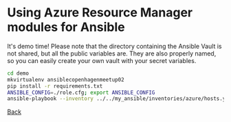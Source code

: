 # Using Azure Resource Manager modules for Ansible

It's demo time! Please note that the directory containing the Ansible Vault is not shared, but all the public variables are. They are also properly named, so you can easily create your own vault with your secret variables.

```bash
cd demo
mkvirtualenv ansiblecopenhagenmeetup02
pip install -r requirements.txt
ANSIBLE_CONFIG=./role.cfg; export ANSIBLE_CONFIG
ansible-playbook --inventory ../../my_ansible/inventories/azure/hosts.yml --vault-password-file ~/.my_vault login.yml
```

[Back](README.md)
